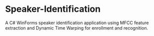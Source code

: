 # Speaker-Identification
A C# WinForms speaker identification application using MFCC feature extraction and Dynamic Time Warping for enrollment and recognition.
